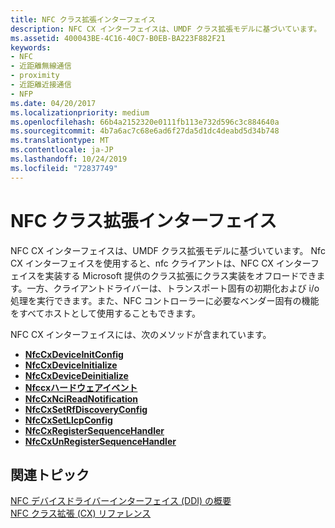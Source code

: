 ```yaml
---
title: NFC クラス拡張インターフェイス
description: NFC CX インターフェイスは、UMDF クラス拡張モデルに基づいています。
ms.assetid: 400043BE-4C16-40C7-B0EB-BA223F882F21
keywords:
- NFC
- 近距離無線通信
- proximity
- 近距離近接通信
- NFP
ms.date: 04/20/2017
ms.localizationpriority: medium
ms.openlocfilehash: 66b4a2152320e0111fb113e732d596c3c884640a
ms.sourcegitcommit: 4b7a6ac7c68e6ad6f27da5d1dc4deabd5d34b748
ms.translationtype: MT
ms.contentlocale: ja-JP
ms.lasthandoff: 10/24/2019
ms.locfileid: "72837749"
---
```

# <a name="nfc-class-extension-interface"></a>NFC クラス拡張インターフェイス


NFC CX インターフェイスは、UMDF クラス拡張モデルに基づいています。 Nfc CX インターフェイスを使用すると、nfc クライアントは、NFC CX インターフェイスを実装する Microsoft 提供のクラス拡張にクラス実装をオフロードできます。一方、クライアントドライバーは、トランスポート固有の初期化および i/o 処理を実行できます。また、NFC コントローラーに必要なベンダー固有の機能をすべてホストとして使用することもできます。

NFC CX インターフェイスには、次のメソッドが含まれています。

-   [**NfcCxDeviceInitConfig**](https://docs.microsoft.com/windows-hardware/drivers/ddi/nfccx/nf-nfccx-nfccxdeviceinitconfig)
-   [**NfcCxDeviceInitialize**](https://docs.microsoft.com/windows-hardware/drivers/ddi/nfccx/nf-nfccx-nfccxdeviceinitialize)
-   [**NfcCxDeviceDeinitialize**](https://docs.microsoft.com/windows-hardware/drivers/ddi/nfccx/nf-nfccx-nfccxdevicedeinitialize)
-   [**Nfccxハードウェアイベント**](https://docs.microsoft.com/windows-hardware/drivers/ddi/nfccx/nf-nfccx-nfccxhardwareevent)
-   [**NfcCxNciReadNotification**](https://docs.microsoft.com/windows-hardware/drivers/ddi/nfccx/nf-nfccx-nfccxncireadnotification)
-   [**NfcCxSetRfDiscoveryConfig**](https://docs.microsoft.com/windows-hardware/drivers/ddi/nfccx/nf-nfccx-nfccxsetrfdiscoveryconfig)
-   [**NfcCxSetLlcpConfig**](https://docs.microsoft.com/windows-hardware/drivers/ddi/nfccx/nf-nfccx-nfccxsetllcpconfig)
-   [**NfcCxRegisterSequenceHandler**](https://docs.microsoft.com/windows-hardware/drivers/ddi/nfccx/nf-nfccx-nfccxregistersequencehandler)
-   [**NfcCxUnRegisterSequenceHandler**](https://docs.microsoft.com/windows-hardware/drivers/ddi/nfccx/nf-nfccx-nfccxunregistersequencehandler)

 

 
## <a name="related-topics"></a>関連トピック
[NFC デバイスドライバーインターフェイス (DDI) の概要](https://docs.microsoft.com/windows-hardware/drivers/ddi/index)  
[NFC クラス拡張 (CX) リファレンス](https://docs.microsoft.com/windows-hardware/drivers/ddi/index)  


